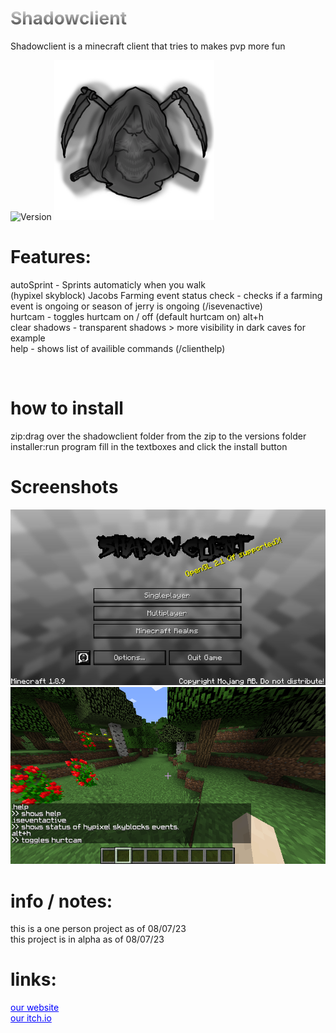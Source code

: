 <h1 style="background: -webkit-linear-gradient(#eee, #333);  -webkit-background-clip: text;-webkit-text-fill-color: transparent;">Shadowclient</h1>
<p>Shadowclient is a minecraft client that tries to makes pvp more fun</p>
<img src="https://img.shields.io/badge/version-a1.1.9-green" alt="Version"></img>
<img width="256px" height="256px" src="logo.png" alt="Version"></img>
<h1>Features:</h1>
<p>
autoSprint - Sprints automaticly when you walk
<br>
(hypixel skyblock) Jacobs Farming event status check - checks if a farming event is ongoing or season of jerry is ongoing (/isevenactive)
<br>
hurtcam - toggles hurtcam on / off (default hurtcam on) alt+h
<br>
clear shadows - transparent shadows > more visibility in dark caves for example
<br>
help - shows list of availible commands (/clienthelp)
</p><br>
<h1>how to install</h1>
zip:drag over the shadowclient folder from the zip to the versions folder
<br>
installer:run program fill in the textboxes and click the install button
<h1>Screenshots</h1>
<img src="screenshots/Capture.PNG"></img>
<img src="screenshots/commands.png"></img>
<h1>info / notes:</h1>
<p>
  this is a one person project as of 08/07/23
  <br>
  this project is in alpha as of 08/07/23
</p>
<h1>links:</h1>
<a href="http://shadowstudios.rf.gd/" style="color: blue;">our website</a><br>
<a href="https://shadowdevhere.itch.io/" style="color: blue;">our itch.io</a>

